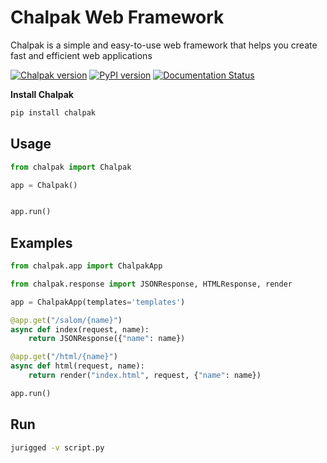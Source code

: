 # Chalpak Web Framework

Chalpak is a simple and easy-to-use web framework that helps you create fast and efficient web applications

[![Chalpak version](https://img.shields.io/pypi/v/chalpak.svg)](https://pypi.org/project/chalpak)
[![PyPI version](https://badge.fury.io/py/chalpak.svg)](https://badge.fury.io/py/chalpak)
[![Documentation Status](https://readthedocs.org/projects/chalpak/badge/?version=latest)](https://chalpak.readthedocs.io/en/latest/?badge=latest)



**Install Chalpak**

```bash
pip install chalpak
```

## Usage

```python
from chalpak import Chalpak

app = Chalpak()


app.run()

```

## Examples

```python
from chalpak.app import ChalpakApp

from chalpak.response import JSONResponse, HTMLResponse, render

app = ChalpakApp(templates='templates')

@app.get("/salom/{name}")
async def index(request, name):
    return JSONResponse({"name": name})

@app.get("/html/{name}")
async def html(request, name):
    return render("index.html", request, {"name": name})

app.run()
```

## Run

```bash
jurigged -v script.py
```


